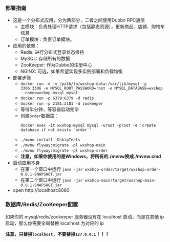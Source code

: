 ### 部署指南

- 这是一个分布式应用，分为两部分，二者之间使用Dubbo RPC通信
    - 主模块：负责处理HTTP请求（包括静态资源），更新商品、店铺、购物车信息
    - 订单模块：负责订单模块。
- 应用的依赖：
    - Redis: 进行分布式登录状态维持
    - MySQL: 存储所有的数据
    - ZooKeeper: 作为Dubbo的注册中心
    - NGINX: 可选，如果希望实现多实例部署和负载均衡
- 部署步骤
    - `docker run -d -v /path/to/wxshop-data:/var/lib/mysql -p 3306:3306 -e MYSQL_ROOT_PASSWORD=root -e MYSQL_DATABASE=wxshop --name=wxshop-mysql mysql`
    - `docker run -p 6379:6379 -d redis`
    - `docker run -p 2181:2181 -d zookeeper`
    - 等待半分钟，等容器启动完毕
    - 创建`order`数据库：
      ```
      docker exec -it wxshop-mysql mysql -uroot -proot -e 'create database if not exists `order`'
      ```
    - `./mvnw install -DskipTests`
    - `./mvnw flyway:migrate -pl wxshop-main`
    - `./mvnw flyway:migrate -pl wxshop-order`
    - **注意，如果你使用的是Windows，将所有的./mvnw换成./mvnw.cmd**
- 启动应用本身
    - 在第一个窗口中运行 `java -jar wxshop-order/target/wxshop-order-0.0.1-SNAPSHOT.jar`
    - 在第二个窗口中运行 `java -jar wxshop-main/target/wxshop-main-0.0.1-SNAPSHOT.jar`
- open http://localhost:8080

### 数据库/Redis/ZooKeeper配置

如果你的 mysql/redis/zookeeper 服务器没有在 localhost 启动，而是在其他 ip 启动，那么你需要全局替换 localhost 为对应的 ip

**注意，只替换`localhost`，不要替换`127.0.0.1`！！！**

